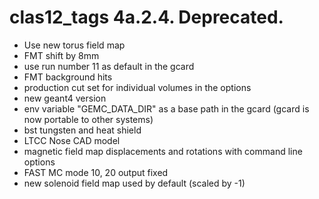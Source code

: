 # clas12_tags 4a.2.4. Deprecated.

- Use new torus field map
- FMT shift by 8mm
- use run number 11 as default in the gcard
- FMT background hits
- production cut set for individual volumes in the options
- new geant4 version
- env variable "GEMC_DATA_DIR" as a base path in the gcard (gcard is now portable to other systems)
- bst tungsten and heat shield
- LTCC Nose CAD model
- magnetic field map displacements and rotations with command line options
- FAST MC mode 10, 20 output fixed
- new solenoid field map used by default (scaled by -1)
